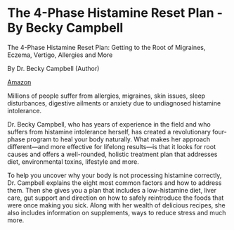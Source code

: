 # The 4-Phase Histamine Reset Plan - By Becky Campbell

The 4-Phase Histamine Reset Plan: Getting to the Root of Migraines, Eczema, Vertigo, Allergies and More 

By Dr. Becky Campbell (Author)

[Amazon](https://www.amazon.com/4-Phase-Histamine-Reset-Plan-Migraines-ebook/dp/B07LF5NDKW)

Millions of people suffer from allergies, migraines, skin issues, sleep disturbances, digestive ailments or anxiety due to undiagnosed histamine intolerance.

Dr. Becky Campbell, who has years of experience in the field and who suffers from histamine intolerance herself, has created a revolutionary four-phase program to heal your body naturally. What makes her approach different—and more effective for lifelong results—is that it looks for root causes and offers a well-rounded, holistic treatment plan that addresses diet, environmental toxins, lifestyle and more.

To help you uncover why your body is not processing histamine correctly, Dr. Campbell explains the eight most common factors and how to address them. Then she gives you a plan that includes a low-histamine diet, liver care, gut support and direction on how to safely reintroduce the foods that were once making you sick. Along with her wealth of delicious recipes, she also includes information on supplements, ways to reduce stress and much more.

